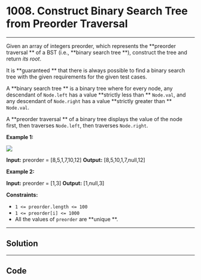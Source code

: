# 1008. Construct Binary Search Tree from Preorder Traversal

---

Given an array of integers preorder, which represents the **preorder traversal ** of a BST (i.e., **binary search tree **), construct the tree and return _its root_.

It is **guaranteed ** that there is always possible to find a binary search tree with the given requirements for the given test cases.

A **binary search tree ** is a binary tree where for every node, any descendant of `Node.left` has a value **strictly less than ** `Node.val`, and any descendant of `Node.right` has a value **strictly greater than ** `Node.val`.

A **preorder traversal ** of a binary tree displays the value of the node first, then traverses `Node.left`, then traverses `Node.right`.

 

**Example 1:**

![](https://assets.leetcode.com/uploads/2019/03/06/1266.png)


**Input:** preorder = [8,5,1,7,10,12]
**Output:** [8,5,10,1,7,null,12]


**Example 2:**


**Input:** preorder = [1,3]
**Output:** [1,null,3]


 

**Constraints:**

  * `1 <= preorder.length <= 100`
  * `1 <= preorder[i] <= 1000`
  * All the values of `preorder` are **unique **.

---

## Solution



---

## Code
```python


```